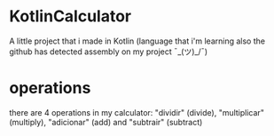 # KotlinCalculator
 A little project that i made in Kotlin (language that i'm learning also the github has detected assembly on my project ¯\_(ツ)_/¯)
 
 # operations
 there are 4 operations in my calculator: "dividir" (divide), "multiplicar" (multiply), "adicionar" (add) and "subtrair" (subtract)
